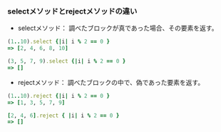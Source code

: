### selectメソッドとrejectメソッドの違い

- selectメソッド：
調べたブロックが真であった場合、その要素を返す。
```ruby
(1..10).select {|i| i % 2 == 0 }
=> [2, 4, 6, 8, 10]
```
```ruby
(3, 5, 7, 9).select {|i| i % 2 == 0 }
=> []
```
- rejectメソッド：
調べたブロックの中で、偽であった要素を返す。
```ruby
(1..10).reject {|i| i % 2 == 0 }
=> [1, 3, 5, 7, 9]
```
```ruby
[2, 4, 6].reject { |i| i % 2 == 0 }
=> []
```
